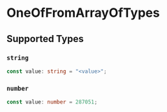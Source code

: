 # OneOfFromArrayOfTypes


## Supported Types

### `string`

```typescript
const value: string = "<value>";
```

### `number`

```typescript
const value: number = 287051;
```

